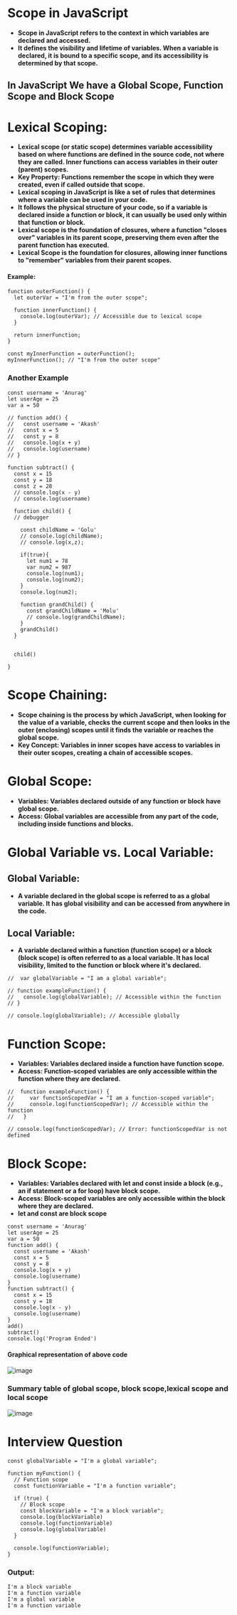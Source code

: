 # Scope in JavaScript
- **Scope in JavaScript refers to the context in which variables are declared and accessed.**
- **It defines the visibility and lifetime of variables. When a variable is declared, it is bound to a specific scope, and its accessibility is determined by that scope.**

## In JavaScript We have a Global Scope, Function Scope and Block Scope

# Lexical Scoping:
- **Lexical scope (or static scope) determines variable accessibility based on where functions are defined in the source code, not where they are called. Inner functions can access variables in their outer (parent) scopes.**
- **Key Property: Functions remember the scope in which they were created, even if called outside that scope.**
- **Lexical scoping in JavaScript is like a set of rules that determines where a variable can be used in your code.**
- **It follows the physical structure of your code, so if a variable is declared inside a function or block, it can usually be used only within that function or block.**
- **Lexical scope is the foundation of closures, where a function "closes over" variables in its parent scope, preserving them even after the parent function has executed.**
- **Lexical Scope is the foundation for closures, allowing inner functions to "remember" variables from their parent scopes.**
#### Example:
```
function outerFunction() {
  let outerVar = "I'm from the outer scope";

  function innerFunction() {
    console.log(outerVar); // Accessible due to lexical scope
  }

  return innerFunction;
}

const myInnerFunction = outerFunction();
myInnerFunction(); // "I'm from the outer scope"

```
### Another Example
```
const username = 'Anurag'
let userAge = 25
var a = 50

// function add() {
//   const username = 'Akash'
//   const x = 5
//   const y = 8
//   console.log(x + y)
//   console.log(username)
// }

function subtract() {
  const x = 15
  const y = 18
  const z = 28
  // console.log(x - y)
  // console.log(username)

  function child() {
  // debugger

    const childName = 'Golu'
    // console.log(childName);
    // console.log(x,z);

    if(true){
      let num1 = 78
      var num2 = 987
      console.log(num1);
      console.log(num2);
    }
    console.log(num2);

    function grandChild() {
      const grandChildName = 'Molu'
      // console.log(grandChildName);
    }
    grandChild()
  }


  child()

}
```
# Scope Chaining:
- **Scope chaining is the process by which JavaScript, when looking for the value of a variable, checks the current scope
and then looks in the outer (enclosing) scopes until it finds the variable or reaches the global scope.**
- **Key Concept: Variables in inner scopes have access to variables in their outer scopes, creating a chain of accessible scopes.**

# Global Scope:
- **Variables: Variables declared outside of any function or block have global scope.**
- **Access: Global variables are accessible from any part of the code, including inside functions and blocks.**
# Global Variable vs. Local Variable:
## Global Variable: 
- **A variable declared in the global scope is referred to as a global variable. It has global visibility and can be accessed from anywhere in the code.**
## Local Variable: 
- **A variable declared within a function (function scope) or a block (block scope) is often referred to as a local variable. It has local visibility, limited to the function or block where it's declared.**
```
//  var globalVariable = "I am a global variable";

// function exampleFunction() {
//   console.log(globalVariable); // Accessible within the function
// }

// console.log(globalVariable); // Accessible globally
```
# Function Scope:
- **Variables: Variables declared inside a function have function scope.**
- **Access: Function-scoped variables are only accessible within the function where they are declared.**
```
//  function exampleFunction() {
//     var functionScopedVar = "I am a function-scoped variable";
//     console.log(functionScopedVar); // Accessible within the function
//   }

// console.log(functionScopedVar); // Error: functionScopedVar is not defined
```
# Block Scope:
- **Variables: Variables declared with let and const inside a block (e.g., an if statement or a for loop) have block scope.**
- **Access: Block-scoped variables are only accessible within the block where they are declared.**
- **let and const are block scope**
```
const username = 'Anurag'
let userAge = 25
var a = 50
function add() {
  const username = 'Akash'
  const x = 5
  const y = 8
  console.log(x + y)
  console.log(username)
}
function subtract() {
  const x = 15
  const y = 18
  console.log(x - y)
  console.log(username)
}
add()
subtract()
console.log('Program Ended')
```
#### Graphical representation of above code

![image](https://github.com/user-attachments/assets/461b020f-8c19-4415-b2d9-60e5f1a936da)

### Summary table of global scope, block scope,lexical scope and local scope
![image](https://github.com/user-attachments/assets/c218c22a-696b-4715-ade6-05e65b650ef3)

# Interview Question
```
const globalVariable = "I'm a global variable";

function myFunction() {
  // Function scope
  const functionVariable = "I'm a function variable";

  if (true) {
    // Block scope
    const blockVariable = "I'm a block variable";
    console.log(blockVariable)
    console.log(functionVariable)
    console.log(globalVariable)
  }

  console.log(functionVariable);
}
```
### Output:
```
I'm a block variable
I'm a function variable
I'm a global variable
I'm a function variable
```
